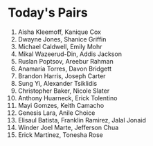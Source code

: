 # Today's Pairs
1. Aisha Kleemoff, Kanique Cox
2. Dwayne Jones, Shanice Griffin
3. Michael Caldwell, Emily Mohr
4. Mikal Wazeerud-Din, Addis Jackson
5. Ruslan Poptsov, Areebur Rahman
6. Anamaria Torres, Davon Bridgett
7. Brandon Harris, Joseph Carter
8. Sung Yi, Alexander Tsiklidis
9. Christopher Baker, Nicole Slater
10. Anthony Huarneck, Erick Tolentino
11. Mayi Gomzes, Keith Camacho
12. Genesis Lara, Anile Choice
13. Elisaul Batista, Franklin Ramirez, Jalal Jonaid
14. Winder Joel Marte, Jefferson Chua
15. Erick Martinez, Tonesha Rose
